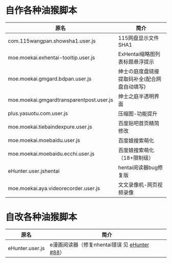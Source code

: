 # 自作各种油猴脚本

| 原名  | 简介  |
| ------------ | ------------ |
| com.115wangpan.showsha1.user.js  | 115网盘显示文件SHA1  |
| moe.moekai.exhentai-tooltip.user.js  | ExHentai缩略图列表标题悬浮提示  |
| moe.moekai.gmgard.bdpan.user.js  | 绅士の庭度盘链接提取码补全(配合网盘自动填写)  |
| moe.moekai.gmgardtransparentpost.user.js  | 绅士之庭半透明界面  |
| plus.yasuotu.com.user.js  | 压缩图-功能提升  |
| moe.moekai.tiebaindexpure.user.js  | 百度贴吧首页精简修改  |
| moe.moekai.moebaidu.user.js | 百度娘搜索萌化 |
| moe.moekai.moebaidu.ecchi.user.js | 百度娘搜索萌化（18+限制级） |
| eHunter.user.jshentai | hentai阅读器bug修复版 |
| moe.moekai.aya.videorecorder.user.js | 文文录像机-网页视频录像 |
# 自改各种油猴脚本
| 原名  | 简介  |
| ------------ | ------------ |
| eHunter.user.js | e漫画阅读器（修复nhentai错误 见 [eHunter #88](https://github.com/hanFengSan/eHunter/pull/88)）|